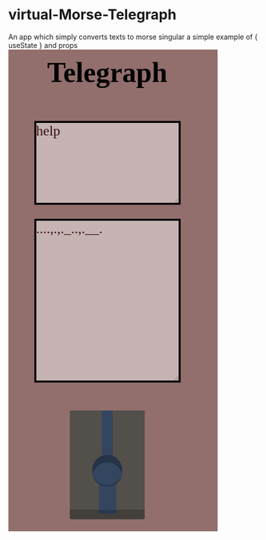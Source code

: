 # virtual-Morse-Telegraph

An app which simply converts texts to morse singular
a simple example of { useState } and props
![check here](telegraph.png)
